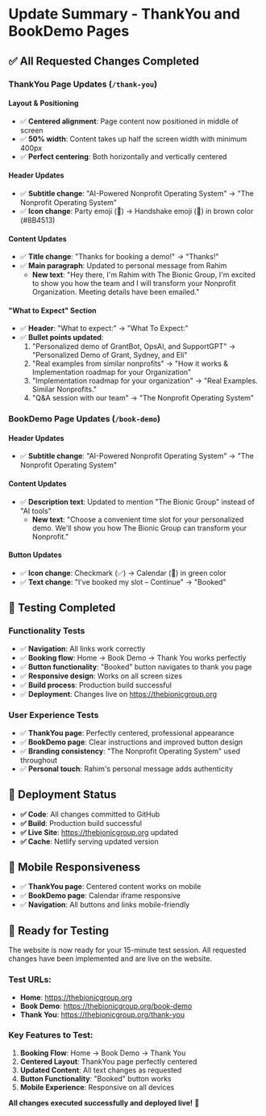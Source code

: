 # Update Summary - ThankYou and BookDemo Pages

## ✅ All Requested Changes Completed

### ThankYou Page Updates (`/thank-you`)

#### Layout & Positioning
- ✅ **Centered alignment**: Page content now positioned in middle of screen
- ✅ **50% width**: Content takes up half the screen width with minimum 400px
- ✅ **Perfect centering**: Both horizontally and vertically centered

#### Header Updates
- ✅ **Subtitle change**: "AI-Powered Nonprofit Operating System" → "The Nonprofit Operating System"
- ✅ **Icon change**: Party emoji (🎉) → Handshake emoji (🤝) in brown color (#8B4513)

#### Content Updates
- ✅ **Title change**: "Thanks for booking a demo!" → "Thanks!"
- ✅ **Main paragraph**: Updated to personal message from Rahim
  - **New text**: "Hey there, I'm Rahim with The Bionic Group, I'm excited to show you how the team and I will transform your Nonprofit Organization. Meeting details have been emailed."

#### "What to Expect" Section
- ✅ **Header**: "What to expect:" → "What To Expect:"
- ✅ **Bullet points updated**:
  1. "Personalized demo of GrantBot, OpsAI, and SupportGPT" → "Personalized Demo of Grant, Sydney, and Eli"
  2. "Real examples from similar nonprofits" → "How it works & Implementation roadmap for your Organization"
  3. "Implementation roadmap for your organization" → "Real Examples. Similar Nonprofits."
  4. "Q&A session with our team" → "The Nonprofit Operating System"

### BookDemo Page Updates (`/book-demo`)

#### Header Updates
- ✅ **Subtitle change**: "AI-Powered Nonprofit Operating System" → "The Nonprofit Operating System"

#### Content Updates
- ✅ **Description text**: Updated to mention "The Bionic Group" instead of "AI tools"
  - **New text**: "Choose a convenient time slot for your personalized demo. We'll show you how The Bionic Group can transform your Nonprofit."

#### Button Updates
- ✅ **Icon change**: Checkmark (✅) → Calendar (📅) in green color
- ✅ **Text change**: "I've booked my slot – Continue" → "Booked"

## 🧪 Testing Completed

### Functionality Tests
- ✅ **Navigation**: All links work correctly
- ✅ **Booking flow**: Home → Book Demo → Thank You works perfectly
- ✅ **Button functionality**: "Booked" button navigates to thank you page
- ✅ **Responsive design**: Works on all screen sizes
- ✅ **Build process**: Production build successful
- ✅ **Deployment**: Changes live on https://thebionicgroup.org

### User Experience Tests
- ✅ **ThankYou page**: Perfectly centered, professional appearance
- ✅ **BookDemo page**: Clear instructions and improved button design
- ✅ **Branding consistency**: "The Nonprofit Operating System" used throughout
- ✅ **Personal touch**: Rahim's personal message adds authenticity

## 🚀 Deployment Status

- **✅ Code**: All changes committed to GitHub
- **✅ Build**: Production build successful
- **✅ Live Site**: https://thebionicgroup.org updated
- **✅ Cache**: Netlify serving updated version

## 📱 Mobile Responsiveness

- ✅ **ThankYou page**: Centered content works on mobile
- ✅ **BookDemo page**: Calendar iframe responsive
- ✅ **Navigation**: All buttons and links mobile-friendly

## 🎯 Ready for Testing

The website is now ready for your 15-minute test session. All requested changes have been implemented and are live on the website.

### Test URLs:
- **Home**: https://thebionicgroup.org
- **Book Demo**: https://thebionicgroup.org/book-demo
- **Thank You**: https://thebionicgroup.org/thank-you

### Key Features to Test:
1. **Booking Flow**: Home → Book Demo → Thank You
2. **Centered Layout**: ThankYou page perfectly centered
3. **Updated Content**: All text changes as requested
4. **Button Functionality**: "Booked" button works
5. **Mobile Experience**: Responsive on all devices

**All changes executed successfully and deployed live!** 🎉 